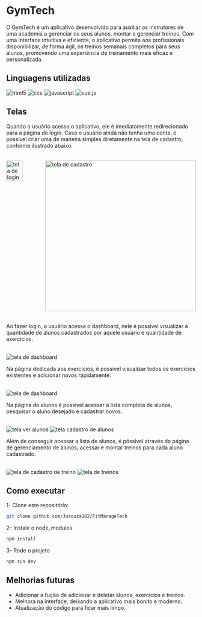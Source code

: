 
# GymTech

O GymTech é um aplicativo desenvolvido para auxiliar os instrutores de uma academia a  gerenciar os seus alunos, montar e gerenciar treinos. 
Com uma interface intuitiva e eficiente, o aplicativo permite aos profissionais disponibilizar, de forma ágil, os treinos semanais completos para seus alunos, promovendo uma experiência de treinamento mais eficaz e personalizada.
## Linguagens utilizadas

<div>
<img alt="html5" src="https://img.shields.io/badge/HTML5-E34F26?style=for-the-badge&logo=html5&logoColor=white">
<img alt="ccs" src="https://img.shields.io/badge/CSS3-1572B6?style=for-the-badge&logo=css3&logoColor=white">
<img alt="javascript" src="https://img.shields.io/badge/JavaScript-F7DF1E?style=for-the-badge&logo=javascript&logoColor=black">
<img alt="vue.js" src="https://img.shields.io/badge/Vue.js-35495E?style=for-the-badge&logo=vue.js&logoColor=4FC08D">
</div>

## Telas

Quando o usuário acessa o aplicativo, ele é imediatamente redirecionado para a página de login. Caso o usuário ainda não tenha uma conta, é possível criar uma de maneira simples diretamente na tela de cadastro, conforme ilustrado abaixo: 

</br>

<div style="display: flex;"> 
<img alt="tela de login" src="https://uploaddeimagens.com.br/images/004/610/300/full/Captura_de_tela_2023-09-17_095101.png?1694955071" style="width: 41%;">

<img alt="tela de cadastro" src="https://uploaddeimagens.com.br/images/004/610/304/full/Captura_de_tela_2023-09-17_095532.png?1694955334" style="width: 400px">

</div>

</br>

Ao fazer login, o usuário acessa o dashboard, nele é possivel visualizar a quantidade de alunos cadastrados por aquele usuário e quantidade de exercícios. 

</br>


<img alt="tela de dashboard" src="https://uploaddeimagens.com.br/images/004/610/306/full/Captura_de_tela_2023-09-17_095707.png?1694955427">

</br>

Na página dedicada aos exercícios, é possível visualizar todos os exercícios existentes e adicionar novos rapidamente.

</br>

<img alt="tela de dashboard" src="https://uploaddeimagens.com.br/images/004/610/414/full/Captura_de_tela_2023-09-17_142527.png?1694971528">

</br>

Na página de alunos é possível acessar a lista completa de alunos, pesquisar o aluno desejado e cadastrar novos. 

</br>

<img alt="tela ver alunos" src="https://uploaddeimagens.com.br/images/004/610/313/full/Captura_de_tela_2023-09-17_095933.png?1694955706">

<img alt="tela cadastro de alunos" src="https://uploaddeimagens.com.br/images/004/610/314/original/Captura_de_tela_2023-09-17_095954.png?1694955741">

</br>

Além de conseguir acessar a lista de alunos, é póssivel através da página de gerenciamento de alunos, acessar e montar treinos para cada aluno cadastrado. 

</br>

<img alt="tela de cadastro de treino" src="https://uploaddeimagens.com.br/images/004/610/410/full/Captura_de_tela_2023-09-17_142003.png?1694971217">

<img alt="tela de treinos" src="https://uploaddeimagens.com.br/images/004/610/411/full/Captura_de_tela_2023-09-17_142206.png?1694971334">

</br>

## Como executar

1- Clone este repositório:

```bash
git clone github.com/Jusouza182/FitManageTech

```
2- Instale o node_modules    

```bash
npm install

```

3- Rode o projeto   

```bash
npm run dev

```

## Melhorias futuras

 * Adicionar a fução de adicionar e deletar alunos, exercicios e treinos. 
 * Melhora na interface, deixando a aplicativo mais bonito e moderno. 
 * Atualização do código para ficar mais limpo. 
